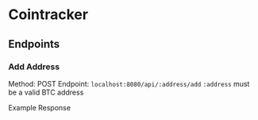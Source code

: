 # Cointracker

## Endpoints

### Add Address

Method: POST
Endpoint: `localhost:8080/api/:address/add`
`:address` must be a valid BTC address

Example Response

```

```

